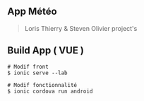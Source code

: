 ## App Météo

> Loris Thierry & Steven Olivier project's

## Build App ( VUE )

``` Commande
# Modif front
$ ionic serve --lab

# Modif fonctionnalité
$ ionic cordova run android
```
